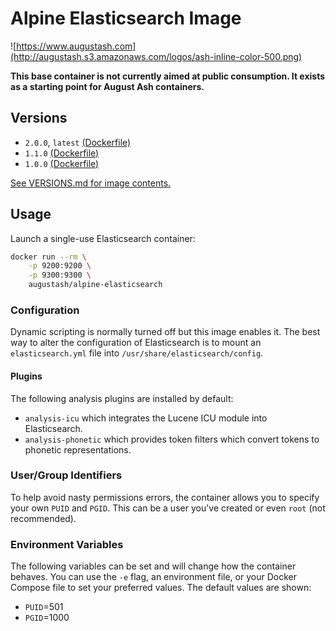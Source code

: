 # Alpine Elasticsearch Image

![https://www.augustash.com](http://augustash.s3.amazonaws.com/logos/ash-inline-color-500.png)

**This base container is not currently aimed at public consumption. It exists as a starting point for August Ash containers.**

## Versions

- `2.0.0`, `latest` [(Dockerfile)](https://github.com/augustash/docker-alpine-elasticsearch/blob/2.0.0/Dockerfile)
- `1.1.0` [(Dockerfile)](https://github.com/augustash/docker-alpine-elasticsearch/blob/1.1.0/Dockerfile)
- `1.0.0` [(Dockerfile)](https://github.com/augustash/docker-alpine-elasticsearch/blob/1.0.0/Dockerfile)

[See VERSIONS.md for image contents.](https://github.com/augustash/docker-alpine-elasticsearch/blob/master/VERSIONS.md)

## Usage

Launch a single-use Elasticsearch container:

```bash
docker run --rm \
    -p 9200:9200 \
    -p 9300:9300 \
    augustash/alpine-elasticsearch
```

### Configuration

Dynamic scripting is normally turned off but this image enables it. The best way to alter the configuration of Elasticsearch is to mount an `elasticsearch.yml` file into `/usr/share/elasticsearch/config`.

#### Plugins

The following analysis plugins are installed by default:

- `analysis-icu` which integrates the Lucene ICU module into Elasticsearch.
- `analysis-phonetic` which provides token filters which convert tokens to phonetic representations.

### User/Group Identifiers

To help avoid nasty permissions errors, the container allows you to specify your own `PUID` and `PGID`. This can be a user you've created or even `root` (not recommended).

### Environment Variables

The following variables can be set and will change how the container behaves. You can use the `-e` flag, an environment file, or your Docker Compose file to set your preferred values. The default values are shown:

- `PUID`=501
- `PGID`=1000
